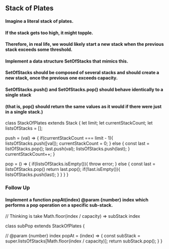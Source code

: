 ## Stack of Plates

#### Imagine a literal stack of plates.
#### If the stack gets too high, it might topple.
#### Therefore, in real life, we would likely start a new stack when the previous stack exceeds some threshold.

#### Implement a data structure SetOfStacks that mimics this.
#### SetOfStacks should be composed of several stacks and should create a new stack, once the previous one exceeds capacity.
 
#### SetOfStacks.push() and SetOfStacks.pop() should behave identically to a single stack 
#### (that is, pop() should return the same values as it would if there were just in a single stack.)


class StackOfPlates extends Stack {
  let limit;
  let currentStackCount;
  let listsOfStacks = [];

  push = (val) => {
    if(currentStackCount === limit - 1){
      listsOfStacks.push([val]);
      currentStackCount = 0;
    } else {
      const last = listOfStacks.pop();
      last.push(val);
      listsOfStacks.push(last);
    }
    currentStackCount++;
  }
  
  pop = () => {
    if(listsOfStacks.isEmpty()){
      throw error;
    } else {
      const last = listsOfStacks.pop()
      return last.pop();
      if(!last.isEmpty()){
        listsOfStacks.push(last);
      }
    }
  }
}


### Follow Up

#### Implement a function popAt(index) @param {number} index which performs a pop operation on a specific sub-stack. 

// Thinking is take Math.floor(index / capacity) => subStack index

class subPop extends StackOfPlates {
  
  // @param {number} index
  popAt = (index) => {
    const subStack = super.listsOfStacks[Math.floor(index / capacity)];
    return subStack.pop();
  }
}





